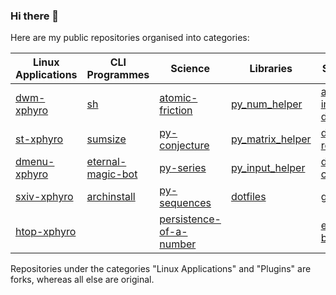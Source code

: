 ### Hi there 👋

Here are my public repositories organised into categories:

| Linux Applications | CLI Programmes  | Science                 | Libraries        | Scrapers/Bots           | Plugins     |
|--------------------|-------------------|-------------------------|------------------|-------------------------|-------------|
| [dwm-xphyro](https://github.com/XPhyro/dwm-xphyro)         | [sh](https://github.com/XPhyro/sh)                | [atomic-friction](https://github.com/XPhyro/atomic-friction)         | [py_num_helper](https://github.com/XPhyro/py_num_helper)    | [amazon-image-downloader](https://github.com/XPhyro/amazon-image-downloader) | [toggle-bool](https://github.com/XPhyro/toggle-bool) |
| [st-xphyro](https://github.com/XPhyro/st-xphyro)          | [sumsize](https://github.com/XPhyro/sumsize)           | [py-conjecture](https://github.com/XPhyro/py-conjecture)           | [py_matrix_helper](https://github.com/XPhyro/py_matrix_helper) | [discord-retweet-bot](https://github.com/XPhyro/discord-retweet-bot)     |             |
| [dmenu-xphyro](https://github.com/XPhyro/dmenu-xphyro)       | [eternal-magic-bot](https://github.com/XPhyro/eternal-magic-bot) | [py-series](https://github.com/XPhyro/py-series)               | [py_input_helper](https://github.com/XPhyro/py_input_helper)  | [discord-corona-bot](https://github.com/XPhyro/discord-corona-bot)      |             |
| [sxiv-xphyro](https://github.com/XPhyro/sxiv-xphyro)        | [archinstall](https://github.com/XPhyro/archinstall)       | [py-sequences](https://github.com/XPhyro/py-sequences)            | [dotfiles](https://github.com/XPhyro/dotfiles)         | [gpupmanager](https://github.com/XPhyro/gpupmanager)             |             |
| [htop-xphyro](https://github.com/XPhyro/htop-xphyro)        |                   | [persistence-of-a-number](https://github.com/XPhyro/persistence-of-a-number) |                  | [eternal_magic-bot](https://github.com/XPhyro/eternal_magic-bot)       |             |

Repositories under the categories "Linux Applications" and "Plugins" are forks, whereas all else are original.
